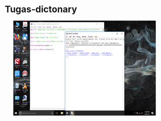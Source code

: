 # Tugas-dictonary








<p align="center">
<img src="https://github.com/Arjiprasetio/Tugas-dictonary/blob/master/dictonary.png" width="450" height="300" />
</p>
